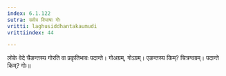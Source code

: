 ```yaml
---
index: 6.1.122
sutra: सर्वत्र विभाषा गोः
vritti: laghusiddhantakaumudi
vrittiindex: 44

---
```

लोके वेदे चैङन्तस्य गोरति वा प्रकृतिभावः पदान्ते। गोअग्रम्, गोऽग्रम्। एङन्तस्य किम्? चित्रग्वग्रम्। पदान्ते किम्? गोः॥